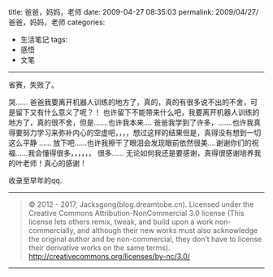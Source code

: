 title: 爸爸，妈妈，老师
date: 2009-04-27 08:35:03
permalink: 2009/04/27/爸爸，妈妈，老师
categories:
- 生活笔记
tags:
- 感悟
- 文笔

---

省赛，失败了。

<!-- more -->

哭……
爸爸我要离开机器人训练的地方了，真的，真的有很多说不出的不舍，可是留下又有什么意义了呢？！
也许留下不能带来什么吧，我要离开机器人训练的地方了，真的很不舍，但是…….也许我本来….
爸爸我学到了许多，…….也许我真得要努力学习来弥补内心的空虚吧，，，，想过这样的结果但是，真得没有想到一切这么平静 ……
放下吧……也许我擦干了眼泪会发现眼前依然很美….谢谢你们的祝福……我会懂得很多，，，，，，
很多……
无论如何我还是要感谢，真得很感谢培养我的叶老师！真心的感谢！

收录至早年的qq.

---

> © 2012 - 2017, Jacksgong(blog.dreamtobe.cn). Licensed under the Creative Commons Attribution-NonCommercial 3.0 license (This license lets others remix, tweak, and build upon a work non-commercially, and although their new works must also acknowledge the original author and be non-commercial, they don’t have to license their derivative works on the same terms). http://creativecommons.org/licenses/by-nc/3.0/

---

